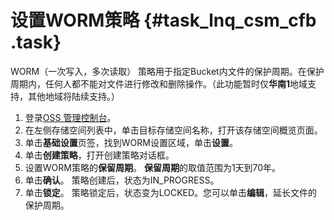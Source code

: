 # 设置WORM策略 {#task_lnq_csm_cfb .task}

WORM（一次写入，多次读取） 策略用于指定Bucket内文件的保护周期。在保护周期内，任何人都不能对文件进行修改和删除操作。（此功能暂时仅**华南1**地域支持，其他地域将陆续支持。）

1.  登录[OSS 管理控制台](https://oss.console.aliyun.com/)。 
2.  在左侧存储空间列表中，单击目标存储空间名称，打开该存储空间概览页面。 
3.  单击**基础设置**页签，找到WORM设置区域，单击**设置**。 
4.  单击**创建策略**，打开创建策略对话框。 
5.  设置WORM策略的**保留周期**。 **保留周期**的取值范围为1天到70年。
6.  单击**确认**。 策略创建后，状态为IN\_PROGRESS。
7.  单击**锁定**。 策略锁定后，状态变为LOCKED。您可以单击**编辑**，延长文件的保护周期。

